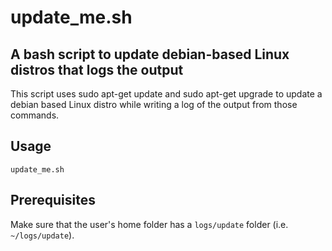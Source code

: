 # update_me.sh #

## A bash script to update debian-based Linux distros that logs the output ##

This script uses sudo apt-get update and sudo apt-get upgrade to update a debian based Linux distro while writing a log of the output from those commands.

## Usage ##

`update_me.sh`

## Prerequisites ##

Make sure that the user's home folder has a ``logs/update`` folder (i.e. `~/logs/update`).
